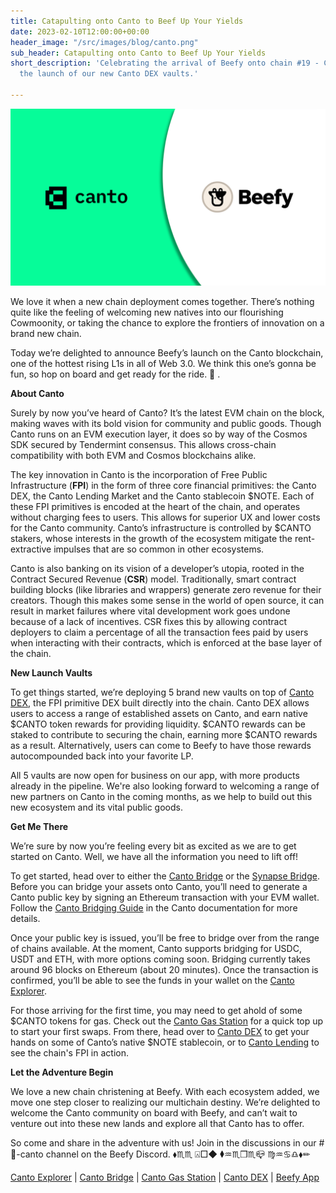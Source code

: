 ```yaml
---
title: Catapulting onto Canto to Beef Up Your Yields
date: 2023-02-10T12:00:00+00:00
header_image: "/src/images/blog/canto.png"
sub_header: Catapulting onto Canto to Beef Up Your Yields
short_description: 'Celebrating the arrival of Beefy onto chain #19 - Canto - with
  the launch of our new Canto DEX vaults.'

---
```

![](/src/images/blog/canto.png)

We love it when a new chain deployment comes together. There’s nothing quite like the feeling of welcoming new natives into our flourishing Cowmoonity, or taking the chance to explore the frontiers of innovation on a brand new chain.

Today we’re delighted to announce Beefy’s launch on the Canto blockchain, one of the hottest rising L1s in all of Web 3.0. We think this one’s gonna be fun, so hop on board and get ready for the ride. 🎉 .

**About Canto**

Surely by now you’ve heard of Canto? It’s the latest EVM chain on the block, making waves with its bold vision for community and public goods. Though Canto runs on an EVM execution layer, it does so by way of the Cosmos SDK secured by Tendermint consensus. This allows cross-chain compatibility with both EVM and Cosmos blockchains alike.

The key innovation in Canto is the incorporation of Free Public Infrastructure (**FPI**) in the form of three core financial primitives: the Canto DEX, the Canto Lending Market and the Canto stablecoin $NOTE. Each of these FPI primitives is encoded at the heart of the chain, and operates without charging fees to users. This allows for superior UX and lower costs for the Canto community. Canto’s infrastructure is controlled by $CANTO stakers, whose interests in the growth of the ecosystem mitigate the rent-extractive impulses that are so common in other ecosystems.

Canto is also banking on its vision of a developer’s utopia, rooted in the Contract Secured Revenue (**CSR**) model. Traditionally, smart contract building blocks (like libraries and wrappers) generate zero revenue for their creators. Though this makes some sense in the world of open source, it can result in market failures where vital development work goes undone because of a lack of incentives. CSR fixes this by allowing contract deployers to claim a percentage of all the transaction fees paid by users when interacting with their contracts, which is enforced at the base layer of the chain.

**New Launch Vaults**

To get things started, we’re deploying 5 brand new vaults on top of [Canto DEX](https://canto.io/lp), the FPI primitive DEX built directly into the chain. Canto DEX allows users to access a range of established assets on Canto, and earn native $CANTO token rewards for providing liquidity. $CANTO rewards can be staked to contribute to securing the chain, earning more $CANTO rewards as a result. Alternatively, users can come to Beefy to have those rewards autocompounded back into your favorite LP.

All 5 vaults are now open for business on our app, with more products already in the pipeline. We're also looking forward to welcoming a range of new partners on Canto in the coming months, as we help to build out this new ecosystem and its vital public goods.

**Get Me There**

We’re sure by now you’re feeling every bit as excited as we are to get started on Canto. Well, we have all the information you need to lift off!

To get started, head over to either the [Canto Bridge](https://canto.io/bridge) or the [Synapse Bridge](https://synapseprotocol.com/). Before you can bridge your assets onto Canto, you’ll need to generate a Canto public key by signing an Ethereum transaction with your EVM wallet. Follow the [Canto Bridging Guide](https://docs.canto.io/user-guides/bridging-assets/to-canto) in the Canto documentation for more details.

Once your public key is issued, you’ll be free to bridge over from the range of chains available. At the moment, Canto supports bridging for USDC, USDT and ETH, with more options coming soon. Bridging currently takes around 96 blocks on Ethereum (about 20 minutes). Once the transaction is confirmed, you’ll be able to see the funds in your wallet on the [Canto Explorer](https://evm.explorer.canto.io/).

For those arriving for the first time, you may need to get ahold of some $CANTO tokens for gas. Check out the [Canto Gas Station](https://www.cpms.wtf/gas) for a quick top up to start your first swaps. From there, head over to [Canto DEX](https://canto.io/lp) to get your hands on some of Canto’s native $NOTE stablecoin, or to [Canto Lending](https://canto.io/lending) to see the chain's FPI in action.

**Let the Adventure Begin**

We love a new chain christening at Beefy. With each ecosystem added, we move one step closer to realizing our multichain destiny. We’re delighted to welcome the Canto community on board with Beefy, and can’t wait to venture out into these new lands and explore all that Canto has to offer.

So come and share in the adventure with us! Join in the discussions in our #🍈-canto channel on the Beefy Discord. ⬧︎♏︎︎♏︎︎ ⍓︎︎□︎︎◆︎︎ ⧫︎︎♒︎︎♏︎︎❒︎︎♏︎︎📪︎ ♍︎♒︎︎♋︎︎♎︎︎⬧︎︎✏︎

[Canto Explorer](https://evm.explorer.canto.io/) | [Canto Bridge](https://canto.io/bridge) | [Canto Gas Station](https://www.cpms.wtf/gas) | [Canto DEX](https://canto.io/lp) | [Beefy App](https://app.beefy.finance/)